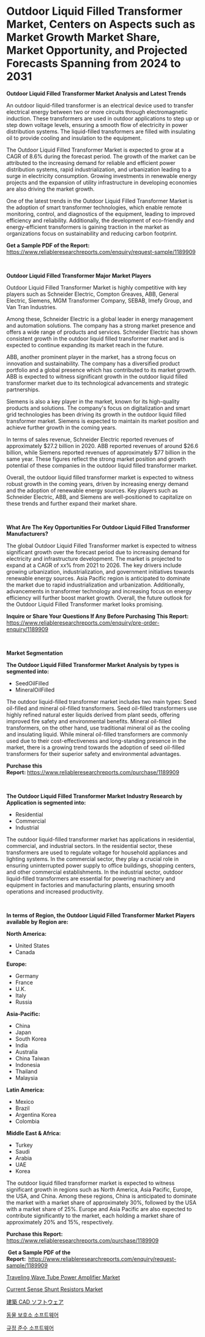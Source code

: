 <p><h1>Outdoor Liquid Filled Transformer Market, Centers on Aspects such as Market Growth Market Share, Market Opportunity, and Projected Forecasts Spanning from 2024 to 2031</h1></p><p><strong>Outdoor Liquid Filled Transformer Market Analysis and Latest Trends</strong></p>
<p><p>An outdoor liquid-filled transformer is an electrical device used to transfer electrical energy between two or more circuits through electromagnetic induction. These transformers are used in outdoor applications to step up or step down voltage levels, ensuring a smooth flow of electricity in power distribution systems. The liquid-filled transformers are filled with insulating oil to provide cooling and insulation to the equipment.</p><p>The Outdoor Liquid Filled Transformer Market is expected to grow at a CAGR of 8.6% during the forecast period. The growth of the market can be attributed to the increasing demand for reliable and efficient power distribution systems, rapid industrialization, and urbanization leading to a surge in electricity consumption. Growing investments in renewable energy projects and the expansion of utility infrastructure in developing economies are also driving the market growth.</p><p>One of the latest trends in the Outdoor Liquid Filled Transformer Market is the adoption of smart transformer technologies, which enable remote monitoring, control, and diagnostics of the equipment, leading to improved efficiency and reliability. Additionally, the development of eco-friendly and energy-efficient transformers is gaining traction in the market as organizations focus on sustainability and reducing carbon footprint.</p></p>
<p><strong>Get a Sample PDF of the Report:&nbsp;</strong> <a href="https://www.reliableresearchreports.com/enquiry/request-sample/1189909">https://www.reliableresearchreports.com/enquiry/request-sample/1189909</a></p>
<p>&nbsp;</p>
<p><strong>Outdoor Liquid Filled Transformer Major Market Players</strong></p>
<p><p>Outdoor Liquid Filled Transformer Market is highly competitive with key players such as Schneider Electric, Compton Greaves, ABB, General Electric, Siemens, MGM Transformer Company, SEBAB, Imefy Group, and Van Tran Industries.</p><p>Among these, Schneider Electric is a global leader in energy management and automation solutions. The company has a strong market presence and offers a wide range of products and services. Schneider Electric has shown consistent growth in the outdoor liquid filled transformer market and is expected to continue expanding its market reach in the future.</p><p>ABB, another prominent player in the market, has a strong focus on innovation and sustainability. The company has a diversified product portfolio and a global presence which has contributed to its market growth. ABB is expected to witness significant growth in the outdoor liquid filled transformer market due to its technological advancements and strategic partnerships.</p><p>Siemens is also a key player in the market, known for its high-quality products and solutions. The company's focus on digitalization and smart grid technologies has been driving its growth in the outdoor liquid filled transformer market. Siemens is expected to maintain its market position and achieve further growth in the coming years.</p><p>In terms of sales revenue, Schneider Electric reported revenues of approximately $27.2 billion in 2020. ABB reported revenues of around $26.6 billion, while Siemens reported revenues of approximately $77 billion in the same year. These figures reflect the strong market position and growth potential of these companies in the outdoor liquid filled transformer market.</p><p>Overall, the outdoor liquid filled transformer market is expected to witness robust growth in the coming years, driven by increasing energy demand and the adoption of renewable energy sources. Key players such as Schneider Electric, ABB, and Siemens are well-positioned to capitalize on these trends and further expand their market share.</p></p>
<p>&nbsp;</p>
<p><strong>What Are The Key Opportunities For Outdoor Liquid Filled Transformer Manufacturers?</strong></p>
<p><p>The global Outdoor Liquid Filled Transformer market is expected to witness significant growth over the forecast period due to increasing demand for electricity and infrastructure development. The market is projected to expand at a CAGR of xx% from 2021 to 2026. The key drivers include growing urbanization, industrialization, and government initiatives towards renewable energy sources. Asia Pacific region is anticipated to dominate the market due to rapid industrialization and urbanization. Additionally, advancements in transformer technology and increasing focus on energy efficiency will further boost market growth. Overall, the future outlook for the Outdoor Liquid Filled Transformer market looks promising.</p></p>
<p><strong>Inquire or Share Your Questions If Any Before Purchasing This Report:</strong> <a href="https://www.reliableresearchreports.com/enquiry/pre-order-enquiry/1189909">https://www.reliableresearchreports.com/enquiry/pre-order-enquiry/1189909</a></p>
<p>&nbsp;</p>
<p><strong>Market Segmentation</strong></p>
<p><strong>The Outdoor Liquid Filled Transformer Market Analysis by types is segmented into:</strong></p>
<p><ul><li>SeedOilFilled</li><li>MineralOilFilled</li></ul></p>
<p><p>The outdoor liquid-filled transformer market includes two main types: Seed oil-filled and mineral oil-filled transformers. Seed oil-filled transformers use highly refined natural ester liquids derived from plant seeds, offering improved fire safety and environmental benefits. Mineral oil-filled transformers, on the other hand, use traditional mineral oil as the cooling and insulating liquid. While mineral oil-filled transformers are commonly used due to their cost-effectiveness and long-standing presence in the market, there is a growing trend towards the adoption of seed oil-filled transformers for their superior safety and environmental advantages.</p></p>
<p><strong>Purchase this Report:&nbsp;</strong><a href="https://www.reliableresearchreports.com/purchase/1189909">https://www.reliableresearchreports.com/purchase/1189909</a></p>
<p>&nbsp;</p>
<p><strong>The Outdoor Liquid Filled Transformer Market Industry Research by Application is segmented into:</strong></p>
<p><ul><li>Residential</li><li>Commercial</li><li>Industrial</li></ul></p>
<p><p>The outdoor liquid-filled transformer market has applications in residential, commercial, and industrial sectors. In the residential sector, these transformers are used to regulate voltage for household appliances and lighting systems. In the commercial sector, they play a crucial role in ensuring uninterrupted power supply to office buildings, shopping centers, and other commercial establishments. In the industrial sector, outdoor liquid-filled transformers are essential for powering machinery and equipment in factories and manufacturing plants, ensuring smooth operations and increased productivity.</p></p>
<p>&nbsp;</p>
<p><strong>In terms of Region, the Outdoor Liquid Filled Transformer Market Players available by Region are:</strong></p>
<p>
    <p> <strong> North America: </strong>
        <ul>
            <li>United States</li>
            <li>Canada</li>
        </ul>
        </p> 
    <p> <strong> Europe: </strong>
        <ul>
            <li>Germany</li>
            <li>France</li>
            <li>U.K.</li>
            <li>Italy</li>
            <li>Russia</li>
        </ul>
        </p> 
    <p> <strong> Asia-Pacific: </strong>
        <ul>
            <li>China</li>
            <li>Japan</li>
            <li>South Korea</li>
            <li>India</li>
            <li>Australia</li>
            <li>China Taiwan</li>
            <li>Indonesia</li>
            <li>Thailand</li>
            <li>Malaysia</li>
        </ul>
        </p> 
    <p> <strong> Latin America: </strong>
        <ul>
            <li>Mexico</li>
            <li>Brazil</li>
            <li>Argentina Korea</li>
            <li>Colombia</li>
        </ul>
        </p> 
    <p> <strong> Middle East & Africa: </strong>
        <ul>
            <li>Turkey</li>
            <li>Saudi</li>
            <li>Arabia</li>
            <li>UAE</li>
            <li>Korea</li>
        </ul>
    </p>
    </p>
<p><p>The outdoor liquid filled transformer market is expected to witness significant growth in regions such as North America, Asia Pacific, Europe, the USA, and China. Among these regions, China is anticipated to dominate the market with a market share of approximately 30%, followed by the USA with a market share of 25%. Europe and Asia Pacific are also expected to contribute significantly to the market, each holding a market share of approximately 20% and 15%, respectively.</p></p>
<p><strong>Purchase this Report: </strong><a href="https://www.reliableresearchreports.com/purchase/1189909">https://www.reliableresearchreports.com/purchase/1189909</a></p>
<p>&nbsp;<strong>Get a Sample PDF of the Report:&nbsp;&nbsp;</strong><a href="https://www.reliableresearchreports.com/enquiry/request-sample/1189909">https://www.reliableresearchreports.com/enquiry/request-sample/1189909</a></p>
<p><strong></strong></p>
<p><p><a href="https://angry-finch-aaf.notion.site/Traveling-Wave-Tube-Power-Amplifier-Market-Size-Growth-and-Forecast-from-2024-2031-5c4a06efdda04f1b9361c60b949b5548">Traveling Wave Tube Power Amplifier Market</a></p><p><a href="https://view.publitas.com/reportprime-1/current-sense-shunt-resistors-market-size-share-trends-analysis-report-by-material-by-type-by-end-user-by-region-and-segment-forecasts-2024-2031/">Current Sense Shunt Resistors Market</a></p><p><a href="https://medium.com/@sheliamoneyz1c4jitzdb7wqt/%E5%BB%BA%E7%AF%89cad%E3%82%BD%E3%83%95%E3%83%88%E3%82%A6%E3%82%A7%E3%82%A2%E5%B8%82%E5%A0%B4%E5%88%86%E6%9E%90%E3%81%8A%E3%82%88%E3%81%B32024%E5%B9%B4%E3%81%8B%E3%82%892031%E5%B9%B4%E3%81%BE%E3%81%A7%E3%81%AE%E4%BA%88%E6%B8%AC%E3%81%95%E3%82%8C%E3%82%8B%E8%A6%8F%E6%A8%A1-7dc8b91df531">建築 CAD ソフトウェア</a></p><p><a href="https://medium.com/@ronateganok8lzhvasjs9youd/%EB%8F%99%EB%AC%BC%EB%B3%B4%ED%98%B8%EC%86%8C-%EC%86%8C%ED%94%84%ED%8A%B8%EC%9B%A8%EC%96%B4-%EC%8B%9C%EC%9E%A5-%EB%B6%84%EC%84%9D-%EA%B8%80%EB%A1%9C%EB%B2%8C-%EC%82%B0%EC%97%85-%EC%A0%84%EB%A7%9D-%EB%B0%8F-%EC%98%88%EC%B8%A1-2024%EB%85%84%EB%B6%80%ED%84%B0-2031%EB%85%84-3544b0d9aa86">동물 보호소 소프트웨어</a></p><p><a href="https://medium.com/@tayriedxhylina/%EC%BB%B4%ED%94%8C%EB%9D%BC%EC%9D%B4%EC%96%B8%EC%8A%A4-%EC%86%8C%ED%94%84%ED%8A%B8%EC%9B%A8%EC%96%B4-%EC%8B%9C%EC%9E%A5-%EA%B2%BD%EC%9F%81-%EB%B6%84%EC%84%9D-%EC%8B%9C%EC%9E%A5-%ED%8A%B8%EB%A0%8C%EB%93%9C-%EB%B0%8F-2031%EB%85%84%EA%B9%8C%EC%A7%80%EC%9D%98-%EC%98%88%EC%B8%A1-1c6c5216b2f6">규정 준수 소프트웨어</a></p></p>